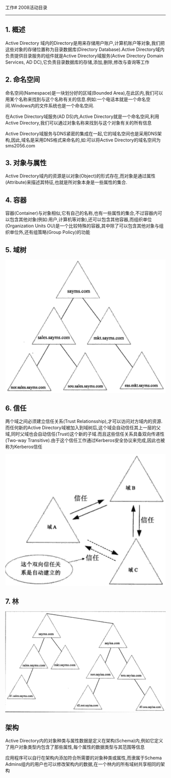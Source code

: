 工作# 2008活动目录

---

## 1. 概述
Active Directory 域内的Directory是用来存储用户账户,计算机账户等对象,我们把这些对象的存储位置称为目录数据库(Directory Database).Active Directory域内负责提供目录服务的组件就是Active Directory域服务(Active Directory Domain Services, AD DC),它负责目录数据库的存储,添加,删除,修改与查询等工作

## 2. 命名空间
命名空间(Namespace)是一块划分好的区域(Bounded Area),在此区内,我们可以用某个名称来找到与这个名称有关的信息.例如:一个电话本就是一个命名空间.Windows内的文件系统也是一个命名空间.

在Active Directory域服务(AD DS)内,Active Directory就是一个命名空间,利用Active Directory,我们可以通过对象名称来找到与这个对象有关的所有信息

Active Directory域服务与DNS紧密的集成在一起,它的域名空间也是采用DNS架构,因此,域名是采用DNS格式来命名的,如:可以将Active Directory的域名空间为sms2056.com

## 3. 对象与属性
Active Directory域内的资源是以对象(Object)的形式存在,而对象是通过属性(Attribute)来描述其特征,也就是所对象本身是一些属性的集合.

## 4. 容器
容器(Container)与对象相似,它有自己的名称,也有一些属性的集合,不过容器内可以包含其他对象(例如:用户,计算机等对象),还可以包含其他容器,而组织单位(Organization Units OU)是一个比较特殊的容器,其中除了可以包含其他对象与组织单位外,还有组策略(Group Policy)的功能

## 5. 域树

![](/windows/win2008R2/serverAD/image/readme-1.png)

## 6. 信任

两个域之间必须建立信任关系(Trust Relationsship),才可以访问对方域内的资源.而任何新的Active Directory域被加入到域树后,这个域会自动信任其上一层的父域,同时父域也会自动信任(Trust)这个新的子域.而且这些信任关系具备双向传递性(Two-way Transitive).由于这个信任工作通过Kerberos安全协议来完成,因此也被称为Kerberos信任

![](/windows/win2008R2/serverAD/image/readme-2.png)

## 7. 林

![](/windows/win2008R2/serverAD/image/readme-3.png)

## 架构

Active Directory内的对象种类与属性数据是定义在架构(Schema)内,例如它定义了用户对象类型内包含了那些属性,每个属性的数据类型与其范围等信息

应用程序可以自行在架构内添加符合所需要的对象种类或属性,而隶属于Schema Admins组内的用户也可以修改架构内的数据,在一个林内的所有域树共享相同的架构








